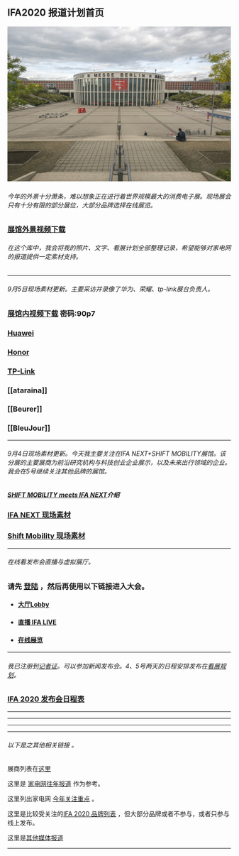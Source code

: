 ##  IFA2020 报道计划首页


[![首页图.jpg](https://github.com/Jeremiah-Y/IFA2020/blob/master/IFA%202020%20%E6%8A%A5%E9%81%93%E8%AE%A1%E5%88%92/img/%E9%A6%96%E9%A1%B5%E5%9B%BE.jpg)](https://www.ifa-berlin.com/)

  ###### _今年的外景十分萧条，难以想象正在进行着世界规模最大的消费电子展。现场展会只有十分有限的部分展位，大部分品牌选择在线展览。_
  
   ### [展馆外景视频下载](https://github.com/Jeremiah-Y/IFA2020/tree/master/IFA%202020%20%E6%8A%A5%E9%81%93%E8%AE%A1%E5%88%92/video/%E4%BC%9A%E5%9C%BA%E4%B8%BB%E8%A7%86%E8%A7%92) 

 ###### _在这个库中，我会将我的照片、文字、看展计划全部整理记录，希望能够对家电网的报道提供一定素材支持。_
 


---

 ###### _9月5日现场素材更新。主要采访并录像了华为、荣耀、tp-link展台负责人。_
 
 ### [展馆内视频下载](https://pan.baidu.com/s/1cVNGGehuwfsj_EvT05le2g)   密码:90p7
 
 ### [Huawei](https://github.com/Jeremiah-Y/IFA2020/blob/master/IFA%202020%20%E6%8A%A5%E9%81%93%E8%AE%A1%E5%88%92/Brands/Huawei.md)
 
### [Honor](https://github.com/Jeremiah-Y/IFA2020/blob/master/IFA%202020%20%E6%8A%A5%E9%81%93%E8%AE%A1%E5%88%92/Brands/Honor.md)

### [TP-Link](https://github.com/Jeremiah-Y/IFA2020/blob/master/IFA%202020%20%E6%8A%A5%E9%81%93%E8%AE%A1%E5%88%92/Brands/tp-link.md)


### [[ataraina]]

### [[Beurer]]

### [[BleuJour]]
 
 
 ---
 
  ###### _9月4日现场素材更新。今天我主要关注在IFA NEXT+SHIFT MOBILITY展馆。该分展的主要展商为前沿研究机构与科技创业企业展示，以及未来出行领域的企业。我会在5号继续关注其他品牌的展馆。_
 
  
  #####  [SHIFT MOBILITY meets IFA NEXT](https://github.com/Jeremiah-Y/IFA2020/blob/master/IFA%202020%20%E6%8A%A5%E9%81%93%E8%AE%A1%E5%88%92/5%20SHIFT%20MOBILITY.md)介绍
 

 
 ### [IFA NEXT 现场素材](https://github.com/Jeremiah-Y/IFA2020/blob/master/IFA%202020%20%E6%8A%A5%E9%81%93%E8%AE%A1%E5%88%92/IFA%20NEXT%20%E7%8E%B0%E5%9C%BA%E7%B4%A0%E6%9D%90.md)

### [Shift Mobility 现场素材](https://github.com/Jeremiah-Y/IFA2020/blob/master/IFA%202020%20%E6%8A%A5%E9%81%93%E8%AE%A1%E5%88%92/Shift%20Mobility%E7%8E%B0%E5%9C%BA%E7%B4%A0%E6%9D%90.md)

---
###### _在线看发布会直播与虚拟展厅。_

### 请先 [登陆](https://ifa.messeticket.berlin/ticket/ZGFH9/1/nvprb4g959or3ew2/digital/146/) ，然后再使用以下链接进入大会。


- #### [大厅Lobby](https://xtended.ifa-berlin.com/lobby)
- #### [直播 IFA LIVE](https://xtended.ifa-berlin.com/events/program)
- #### [在线展览](https://xtended.ifa-berlin.com/exhibitors/space)



---

 ###### _我已注册到[记者证](https://github.com/Jeremiah-Y/IFA2020/blob/master/IFA%202020%20%E6%8A%A5%E9%81%93%E8%AE%A1%E5%88%92/Press%20certificate/JYU_IFA_2020_Presseticket_bitte_ausdrucken.pdf)。可以参加新闻发布会。4、5号两天的日程安排发布在[看展规划](https://github.com/Jeremiah-Y/IFA2020/blob/master/IFA%202020%20%E6%8A%A5%E9%81%93%E8%AE%A1%E5%88%92/7%20IFA%20%E7%9C%8B%E5%B1%95%E6%97%A5%E7%A8%8B%E8%A7%84%E5%88%92.md)。_
 
 ### [IFA 2020 发布会日程表](https://github.com/Jeremiah-Y/IFA2020/blob/master/IFA%202020%20%E6%8A%A5%E9%81%93%E8%AE%A1%E5%88%92/3%20IFA%202020%20%E6%97%A5%E7%A8%8B%E8%A1%A8.md)
 

--- 
---
---
---
###### _以下是之其他相关链接 。_

展商列表在[这里](https://github.com/Jeremiah-Y/IFA2020/blob/master/IFA%202020%20%E6%8A%A5%E9%81%93%E8%AE%A1%E5%88%92/list%20of%20exhibitors/List-of-Exhibitors.pdf)

这里是 [家电网往年报道](https://github.com/Jeremiah-Y/IFA2020/blob/master/IFA%202020%20%E6%8A%A5%E9%81%93%E8%AE%A1%E5%88%92/1%20%E5%AE%B6%E7%94%B5%E7%BD%91%E5%BE%80%E5%B9%B4%E6%8A%A5%E9%81%93.md) 作为参考。

这里列出家电网 [今年关注重点](https://github.com/Jeremiah-Y/IFA2020/blob/master/IFA%202020%20%E6%8A%A5%E9%81%93%E8%AE%A1%E5%88%92/2%20%E5%AE%B6%E7%94%B5%E7%BD%91%E4%BB%8A%E5%B9%B4%E6%8A%A5%E9%81%93%E9%87%8D%E7%82%B9.md) 。
 
这里是比较受关注的[IFA 2020 品牌列表](https://github.com/Jeremiah-Y/IFA2020/blob/master/IFA%202020%20%E6%8A%A5%E9%81%93%E8%AE%A1%E5%88%92/4%20IFA%202020%20%E5%93%81%E7%89%8C%E5%88%97%E8%A1%A8.md) ，但大部分品牌或者不参与，或者只参与线上发布。
 
 这里是[其他媒体报道](https://github.com/Jeremiah-Y/IFA2020/blob/master/IFA%202020%20%E6%8A%A5%E9%81%93%E8%AE%A1%E5%88%92/6%20%E5%85%B6%E4%BB%96%E5%AA%92%E4%BD%93%E6%8A%A5%E9%81%93.md)
 
 ---

 